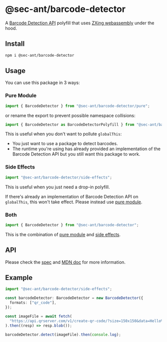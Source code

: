 # @sec-ant/barcode-detector

A [Barcode Detection API](https://wicg.github.io/shape-detection-api/#barcode-detection-api) polyfill that uses [ZXing webassembly](https://github.com/Sec-ant/zxing-wasm) under the hood.

## Install

```bash
npm i @sec-ant/barcode-detector
```

## Usage

You can use this package in 3 ways:

### Pure Module

```ts
import { BarcodeDetector } from "@sec-ant/barcode-detector/pure";
```

or rename the export to prevent possible namespace collisions:

```ts
import { BarcodeDetector as BarcodeDetectorPolyfill } from "@sec-ant/barcode-detector/pure";
```

This is useful when you don't want to pollute `globalThis`:

- You just want to use a package to detect barcodes.
- The runtime you're using has already provided an implementation of the Barcode Detection API but you still want this package to work.

### Side Effects

```ts
import "@sec-ant/barcode-detector/side-effects";
```

This is useful when you just need a drop-in polyfill.

If there's already an implementation of Barcode Detection API on `globalThis`, this won't take effect. Please instead use [pure module](#pure-module).

### Both

```ts
import { BarcodeDetector } from "@sec-ant/barcode-detector";
```

This is the combination of [pure module](#pure-module) and [side effects](#side-effects).

## API

Please check the [spec](https://wicg.github.io/shape-detection-api/#barcode-detection-api) and [MDN doc](https://developer.mozilla.org/docs/Web/API/Barcode_Detection_API) for more information.

## Example

```ts
import "@sec-ant/barcode-detector/side-effects";

const barcodeDetector: BarcodeDetector = new BarcodeDetector({
  formats: ["qr_code"],
});

const imageFile = await fetch(
  "https://api.qrserver.com/v1/create-qr-code/?size=150x150&data=Hello%20world!"
).then((resp) => resp.blob());

barcodeDetector.detect(imageFile).then(console.log);
```
